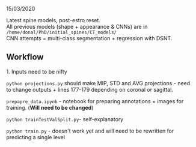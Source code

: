 15/03/2020 <br>

Latest spine models, post-estro reset. <br>
All previous models (shape + appearance & CNNs) are in `/home/donal/PhD/initial_spines/CT_models/` <br>
CNN attempts  = multi-class segmentation + regression with DSNT. <br>


<h2> Workflow </h2>
  1. Inputs need to be nifty

`python projections.py` should make MIP, STD and AVG projections - need to change outputs + lines 177-179 depending on coronal or sagittal. <br>

`prepapre_data.ipynb` - notebook for preparing annotations + images for training. (__Will need to be changed__) <br>

`python trainTestValSplit.py`- self-explanatory <br>

`python train.py` - doesn't work yet and will need to be rewritten for predicting a single level